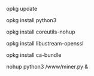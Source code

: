 opkg update

opkg install python3

opkg install coreutils-nohup

opkg install libustream-openssl

opkg install ca-bundle



nohup python3 /www/miner.py &
